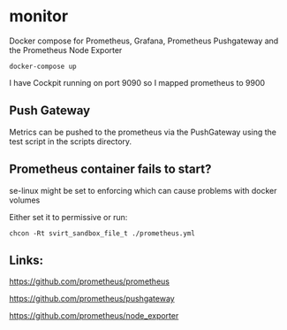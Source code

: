 # monitor

Docker compose for Prometheus, Grafana, Prometheus Pushgateway and the Prometheus Node Exporter

`docker-compose up`

I have Cockpit running on port 9090 so I mapped prometheus to 9900


## Push Gateway

Metrics can be pushed to the prometheus via the PushGateway using the test script in the scripts directory.


## Prometheus container fails to start?

se-linux might be set to enforcing which can cause problems with docker volumes

Either set it to permissive or run:

`chcon -Rt svirt_sandbox_file_t ./prometheus.yml`


## Links:

https://github.com/prometheus/prometheus

https://github.com/prometheus/pushgateway

https://github.com/prometheus/node_exporter

